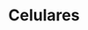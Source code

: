 ---
view: category
lang: es
order: 4
top: false
title: Celulares
description: Un teléfono móvil o teléfono celular, es un teléfono portátil que puede hacer o recibir llamadas a través de una portadora de radiofrecuencia, mientras el usuario se está moviendo dentro de un área de servicio telefónico.
excerpt: Un teléfono móvil o teléfono celular, es un teléfono portátil que puede hacer o recibir llamadas a través de una portadora de radiofrecuencia, mientras el usuario se está moviendo dentro de un área de servicio telefónico.
slug: celulares
meta:
  - property: og:image
    content: /image-social-share.png
  - name: twitter:image
    content: /image-social-share.png
---